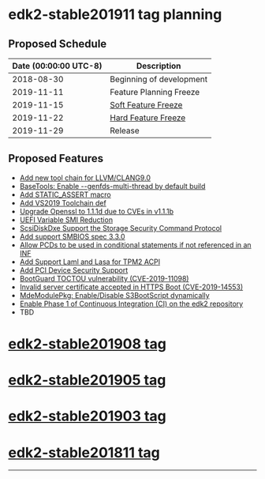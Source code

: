 # edk2-stable201911 tag planning

## Proposed Schedule

| Date (00:00:00 UTC-8)| Description                              |
| ---------------------| ---------------------------------------- |
| 2018-08-30           | Beginning of development                 |
| 2019-11-11           | Feature Planning Freeze                  |
| 2019-11-15           | [Soft Feature Freeze](SoftFeatureFreeze) |
| 2019-11-22           | [Hard Feature Freeze](HardFeatureFreeze) |
| 2019-11-29           | Release                                  |

## Proposed Features
* [Add new tool chain for LLVM/CLANG9.0](https://bugzilla.tianocore.org/show_bug.cgi?id=1603)
* [BaseTools: Enable --genfds-multi-thread by default build](https://bugzilla.tianocore.org/show_bug.cgi?id=1302)
* [Add STATIC_ASSERT macro](https://bugzilla.tianocore.org/show_bug.cgi?id=2048)
* [Add VS2019 Toolchain def](https://bugzilla.tianocore.org/show_bug.cgi?id=2182)
* [Upgrade Openssl to 1.1.1d due to CVEs in v1.1.1b](https://bugzilla.tianocore.org/show_bug.cgi?id=2226)
* [UEFI Variable SMI Reduction](https://bugzilla.tianocore.org/show_bug.cgi?id=2220)
* [ScsiDiskDxe Support the Storage Security Command Protocol](https://bugzilla.tianocore.org/show_bug.cgi?id=1546)
* [Add support SMBIOS spec 3.3.0](https://bugzilla.tianocore.org/show_bug.cgi?id=2305)
* [Allow PCDs to be used in conditional statements if not referenced in an INF](https://bugzilla.tianocore.org/show_bug.cgi?id=2270)
* [Add Support Laml and Lasa for TPM2 ACPI](https://bugzilla.tianocore.org/show_bug.cgi?id=978)
* [Add PCI Device Security Support](https://bugzilla.tianocore.org/show_bug.cgi?id=2303)
* [BootGuard TOCTOU vulnerability (CVE-2019-11098)](https://bugzilla.tianocore.org/show_bug.cgi?id=1614)
* [Invalid server certificate accepted in HTTPS Boot (CVE-2019-14553)](https://bugzilla.tianocore.org/show_bug.cgi?id=960)
* [MdeModulePkg: Enable/Disable S3BootScript dynamically](https://bugzilla.tianocore.org/show_bug.cgi?id=2212)
* [Enable Phase 1 of Continuous Integration (CI) on the edk2 repository](https://bugzilla.tianocore.org/show_bug.cgi?id=2315)
* TBD

# [edk2-stable201908 tag](https://github.com/tianocore/edk2/releases/tag/edk2-stable201908)
# [edk2-stable201905 tag](https://github.com/tianocore/edk2/releases/tag/edk2-stable201905)
# [edk2-stable201903 tag](https://github.com/tianocore/edk2/releases/tag/edk2-stable201903)
# [edk2-stable201811 tag](https://github.com/tianocore/edk2/releases/tag/edk2-stable201811)

---
